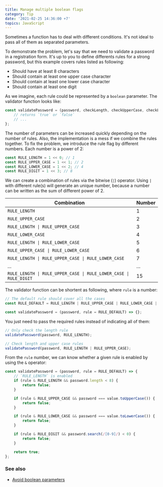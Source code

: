 ```yaml
---
title: Manage multiple boolean flags
category: Tip
date: '2021-02-25 14:36:00 +7'
topics: JavaScript
---
```


Sometimes a function has to deal with different conditions. It's not ideal to pass all of them as separated parameters.

To demonstrate the problem, let's say that we need to validate a password in a registration form. It's up to you to define differents rules for a strong password, but this example covers rules listed as following:

-   Should have at least 8 characters
-   Should contain at least one upper case character
-   Should contain at least one lower case character
-   Should contain at least one digit

As we imagine, each rule could be represented by a `boolean` parameter. The validator function looks like:

```js
const validatePassword = (password, checkLength, checkUpperCase, checkLowerCase, checkDigit) => {
    // returns `true` or `false`
    // ...
};
```

The number of parameters can be increased quickly depending on the number of rules. Also, the implementation is a mess if we combine the rules together.
To fix the problem, we introduce the rule flag by different numbers. Each number is a power of 2:

```js
const RULE_LENGTH = 1 << 0; // 1
const RULE_UPPER_CASE = 1 << 1; // 2
const RULE_LOWER_CASE = 1 << 2; // 4
const RULE_DIGIT = 1 << 3; // 8
```

We can create a combination of rules via the bitwise (`|`) operator. Using `|` with different rule(s) will generate an unique number, because a number can be written as the sum of different power of 2.

| Combination                                                       | Number |
| ----------------------------------------------------------------- | ------ |
| `RULE_LENGTH`                                                     | 1      |
| `RULE_UPPER_CASE`                                                 | 2      |
| `RULE_LENGTH \| RULE_UPPER_CASE`                                  | 3      |
| `RULE_LOWER_CASE`                                                 | 4      |
| `RULE_LENGTH \| RULE_LOWER_CASE`                                  | 5      |
| `RULE_UPPER_CASE \| RULE_LOWER_CASE`                              | 6      |
| `RULE_LENGTH \| RULE_UPPER_CASE \| RULE_LOWER_CASE`               | 7      |
| ...                                                               | ...    |
| `RULE_LENGTH \| RULE_UPPER_CASE \| RULE_LOWER_CASE \| RULE_DIGIT` | 15     |

The validator function can be shortent as following, where `rule` is a number:

```js
// The default rule should cover all the cases
const RULE_DEFAULT = RULE_LENGTH | RULE_UPPER_CASE | RULE_LOWER_CASE | RULE_DIGIT; // 15

const validatePassword = (password, rule = RULE_DEFAULT) => {};
```

You just need to pass the required rules instead of indicating all of them:

```js
// Only check the length rule
validatePassword(password, RULE_LENGTH);

// Check length and upper case rules
validatePassword(password, RULE_LENGTH | RULE_UPPER_CASE);
```

From the `rule` number, we can know whether a given rule is enabled by using the `&` operator:

```js
const validatePassword = (password, rule = RULE_DEFAULT) => {
    // `RULE_LENGTH` is enabled
    if (rule & RULE_LENGTH && password.length < 8) {
        return false;
    }

    if (rule & RULE_UPPER_CASE && password === value.toUpperCase()) {
        return false;
    }

    if (rule & RULE_LOWER_CASE && password === value.toLowerCase()) {
        return false;
    }

    if (rule & RULE_DIGIT && password.search(/[0-9]/) < 0) {
        return false;
    }

    return true;
};
```

### See also

-   [Avoid boolean parameters](/avoid-boolean-parameters.html)
